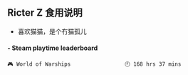 ## Ricter Z 食用说明
- 喜欢猫猫，是个冇猫孤儿

<!-- steam-box start -->
#### - Steam playtime leaderboard
```text
🎮 World of Warships                 🕘 168 hrs 37 mins
```
<!-- Powered by https://github.com/YouEclipse/steam-box . -->
<!-- steam-box end -->

